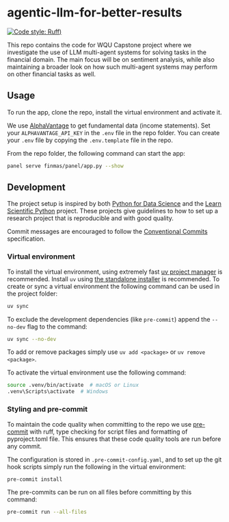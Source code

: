 # agentic-llm-for-better-results

[![Code style: Ruff](https://img.shields.io/endpoint?url=https://raw.githubusercontent.com/astral-sh/ruff/main/assets/badge/v2.json))](https://github.com/astral-sh/ruff)

This repo contains the code for WQU Capstone project where we investigate the use of LLM multi-agent systems for solving tasks
in the financial domain. The main focus will be on sentiment analysis, while also maintaining a broader look on how such multi-agent
systems may perform on other financial tasks as well.

## Usage

To run the app, clone the repo, install the virtual environment and activate it.

We use [AlphaVantage](https://www.alphavantage.co/) to get fundamental data (income statements).
Set your `ALPHAVANTAGE_API_KEY` in the `.env` file in the repo folder.
You can create your `.env` file by copying the `.env.template` file in the repo.

From the repo folder, the following command can start the app:

```bash
panel serve finmas/panel/app.py --show
```

## Development

The project setup is inspired by both [Python for Data Science](https://www.python4data.science/en/latest/productive/index.html) and
the [Learn Scientific Python](https://learn.scientific-python.org/development/guides/style/) project. These projects give guidelines
to how to set up a research project that is reproducible and with good quality.

Commit messages are encouraged to follow the [Conventional Commits](https://www.conventionalcommits.org/en/v1.0.0/) specification.

### Virtual environment

To install the virtual environment, using extremely fast [uv project manager](https://github.com/astral-sh/uv) is recommended.
Install `uv` using [the standalone installer](https://github.com/astral-sh/uv?tab=readme-ov-file#installation) is recommended.
To create or sync a virtual environment the following command can be used in the project folder:

```bash
uv sync
```

To exclude the development dependencies (like `pre-commit`) append the `--no-dev` flag to the command:

```bash
uv sync --no-dev
```

To add or remove packages simply use `uv add <package>` or `uv remove <package>`.

To activate the virtual environment use the following command:

```bash
source .venv/bin/activate  # macOS or Linux
.venv\Scripts\activate  # Windows
```

### Styling and pre-commit

To maintain the code quality when committing to the repo we use [pre-commit](https://pre-commit.com/) with
ruff, type checking for script files and formatting of pyproject.toml file. This ensures that these
code quality tools are run before any commit.

The configuration is stored in `.pre-commit-config.yaml`, and to set up the git hook scripts simply run
the following in the virtual environment:

```bash
pre-commit install
```

The pre-commits can be run on all files before committing by this command:

```bash
pre-commit run --all-files
```
